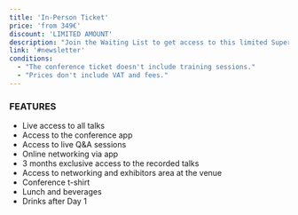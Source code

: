 ```yaml
---
title: 'In-Person Ticket'
price: 'from 349€'
discount: 'LIMITED AMOUNT'
description: "Join the Waiting List to get access to this limited Super Early Bird pricing!"
link: '#newsletter'
conditions:
  - "The conference ticket doesn't include training sessions."
  - "Prices don't include VAT and fees."
---
```


### FEATURES

- Live access to all talks
- Access to the conference app
- Access to live Q&A sessions
- Online networking via app
- 3 months exclusive access to the recorded talks
- Access to networking and exhibitors area at the venue
- Conference t-shirt
- Lunch and beverages
- Drinks after Day 1
